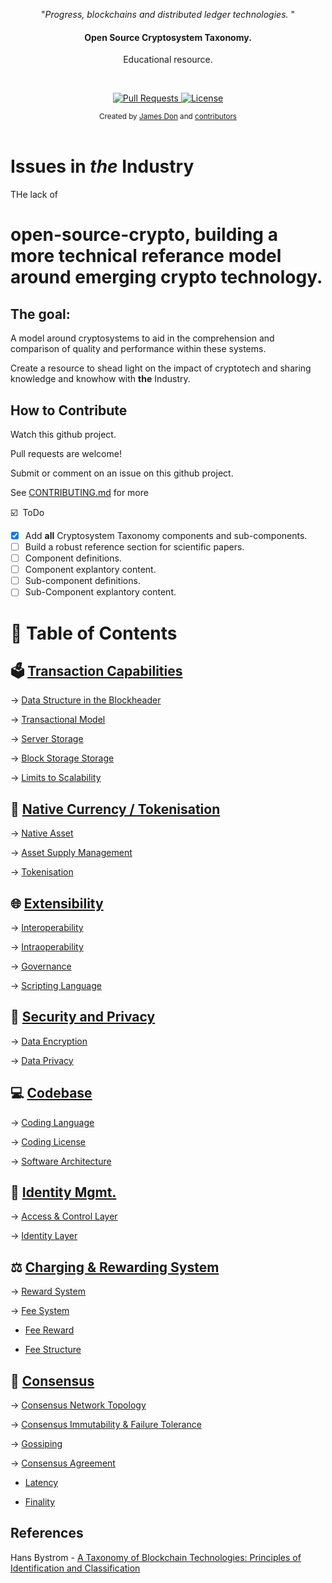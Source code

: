 <p align="center">"<i>Progress, blockchains and distributed ledger technologies. </i>"</p>

<h4 align="center">Open Source Cryptosystem Taxonomy.</h4>
<p align="center"> Educational resource.<p>

<br>

<p align="center">
<a href="https://github.com/JamestheDon/open-source-crypto/pulls">
<img src="https://img.shields.io/badge/PRs-welcome-brightgreen.svg?longCache=true" alt="Pull Requests">
</a>
<a href="http://www.gnu.org/licenses/">
<img src="https://img.shields.io/badge/License-GNU-blue.svg?longCache=true" alt="License">
</a>
</p>

<div align="center">
<sub>Created by
<a href="https://twitter.com/trimstray">James Don</a> and
<a href="https://github.com/trimstray/the-book-of-secret-knowledge/graphs/contributors">contributors</a>
</div>

<br>

# Issues in _the_ Industry

THe lack of

# open-source-crypto, building a more technical referance model around emerging crypto technology.

## The goal:

A model around cryptosystems to aid in the comprehension and comparison of quality and performance within these systems.

Create a resource to shead light on the impact of cryptotech and sharing knowledge and knowhow with **the** Industry.

## How to Contribute

Watch this github project.

Pull requests are welcome!

Submit or comment on an issue on this github project.

See [CONTRIBUTING.md](CONTRIBUTING.md) for more

:ballot_box_with_check: &nbsp;ToDo

- [x] Add **all** Cryptosystem Taxonomy components and sub-components.
- [ ] Build a robust reference section for scientific papers.
- [ ] Component definitions.
- [ ] Component explantory content.
- [ ] Sub-component definitions.
- [ ] Sub-Component explantory content.

# :open_file_folder: Table of Contents

## :ballot_box: **[Transaction Capabilities](https://github.com/JamestheDon/open-source-crypto/tree/master/Transaction-Capabilities)**

→ [Data Structure in the Blockheader](https://github.com/JamestheDon/open-source-crypto/tree/master/Transaction-Capabilities/Data-Structure-In-Blockheader)

→ [Transactional Model](https://github.com/JamestheDon/open-source-crypto/tree/master/Transaction-Capabilities/Transactional-Model)

→ [Server Storage](https://github.com/JamestheDon/open-source-crypto/tree/master/Transaction-Capabilities/Server-Storage)

→ [Block Storage Storage](https://github.com/JamestheDon/open-source-crypto/tree/master/Transaction-Capabilities/Block-Storage-Storage)

→ [Limits to Scalability](https://github.com/JamestheDon/open-source-crypto/tree/master/Transaction-Capabilities/Limits-to-Scalability)

## :currency_exchange: **[Native Currency / Tokenisation](https://github.com/JamestheDon/open-source-crypto/tree/master/Native-Currency-Tokenisation)**

→ [Native Asset](https://github.com/JamestheDon/open-source-crypto/tree/master/Native-Currency-Tokenisation/Native-Asset)

→ [Asset Supply Management](https://github.com/JamestheDon/open-source-crypto/tree/master/Native-Currency-Tokenisation/Asset-Supply-Mgmt)

→ [Tokenisation](https://github.com/JamestheDon/open-source-crypto/tree/master/Native-Currency-Tokenisation/Tokenisation)

## :globe_with_meridians: **[Extensibility](https://github.com/JamestheDon/open-source-crypto/tree/master/Extensibility)**

→ [Interoperability](https://github.com/JamestheDon/open-source-crypto/tree/master/Extensibility/Interoperability)

→ [Intraoperability](https://github.com/JamestheDon/open-source-crypto/tree/master/Extensibility/Intraoperability)

→ [Governance](https://github.com/JamestheDon/open-source-crypto/tree/master/Extensibility/Governance)

→ [Scripting Language](https://github.com/JamestheDon/open-source-crypto/tree/master/Extensibility/Scripting-Language)

## :closed_lock_with_key: **[Security and Privacy](https://github.com/JamestheDon/open-source-crypto/tree/master/Security-And-Privacy)**

→ [Data Encryption](https://github.com/JamestheDon/open-source-crypto/tree/master/Security-And-Privacy/Data-Encryption)

→ [Data Privacy](https://github.com/JamestheDon/open-source-crypto/tree/master/Security-And-Privacy/Data-Privacy)

## :computer: **[Codebase](https://github.com/JamestheDon/open-source-crypto/tree/master/Codebase)**

→ [Coding Language](https://github.com/JamestheDon/open-source-crypto/tree/master/Codebase/Coding-Language)

→ [Coding License](https://github.com/JamestheDon/open-source-crypto/tree/master/Codebase/Coding-License)

→ [Software Architecture](https://github.com/JamestheDon/open-source-crypto/tree/master/Codebase/Software-Architecture)

## :busts_in_silhouette: **[Identity Mgmt.](https://github.com/JamestheDon/open-source-crypto/tree/master/Identity-Mgmt)**

→ [Access & Control Layer](https://github.com/JamestheDon/open-source-crypto/tree/master/Identity-Mgmt/Access-And-Control-Layer)

→ [Identity Layer](https://github.com/JamestheDon/open-source-crypto/tree/master/Identity-Mgmt/Identity-Layer)

## :balance_scale: **[Charging & Rewarding System](https://github.com/JamestheDon/open-source-crypto/tree/master/Charging-And-Rewarding-System)**

→ [Reward System](https://github.com/JamestheDon/open-source-crypto/tree/master/Charging-And-Rewarding-System/Reward-System)

→ [Fee System](https://github.com/JamestheDon/open-source-crypto/tree/master/Charging-And-Rewarding-System/Fee-System)

- [Fee Reward](https://github.com/JamestheDon/open-source-crypto/tree/master/Charging-And-Rewarding-System/Fee-System/Fee-Reward)

- [Fee Structure](https://github.com/JamestheDon/open-source-crypto/tree/master/Charging-And-Rewarding-System/Fee-System/Fee-Structure)

## :handshake: **[Consensus](https://github.com/JamestheDon/open-source-crypto/tree/master/Consensus)**

→ [Consensus Network Topology](https://github.com/JamestheDon/open-source-crypto/tree/master/Consensus/Cons-Network-Topology)

→ [Consensus Immutability & Failure Tolerance](https://github.com/JamestheDon/open-source-crypto/tree/master/Consensus/Cons-Immutability-And-Failure-Tolerance)

→ [Gossiping](https://github.com/JamestheDon/open-source-crypto/tree/master/Consensus/Gossiping)

→ [Consensus Agreement](https://github.com/JamestheDon/open-source-crypto/tree/master/Consensus/Cons-Agreement)

- [Latency](https://github.com/JamestheDon/open-source-crypto/tree/master/Consensus/Cons-Agreement/Latency)

- [Finality](https://github.com/JamestheDon/open-source-crypto/tree/master/Consensus/Cons-Agreement/Finality)

## References

Hans Bystrom - [A Taxonomy of Blockchain Technologies: Principles of Identification and Classification](http://ledger.pitt.edu/ojs/index.php/ledger/article/view/100)
